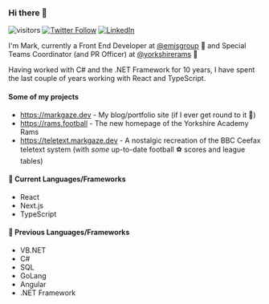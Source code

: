### Hi there 👋

![visitors](https://visitor-badge.glitch.me/badge?page_id=markgaze.markgaze)
[![Twitter Follow](https://img.shields.io/twitter/follow/BlueAndWhiteOwl?label=Follow%20me%20on%20Twitter&style=social)](https://twitter.com/BlueAndWhiteOwl)
[![LinkedIn](https://img.shields.io/badge/LinkedIn-blue)](https://www.linkedin.com/in/markgaze/)

I'm Mark, currently a Front End Developer at [@emisgroup](https://github.com/emisgroup) 🏢 and Special Teams Coordinator (and PR Officer) at [@yorkshirerams](https://github.com/yorkshirerams) 🏈

Having worked with C# and the .NET Framework for 10 years, I have spent the last couple of years working with React and TypeScript.

#### Some of my projects

- https://markgaze.dev - My blog/portfolio site (if I ever get round to it 🙈)
- https://rams.football - The new homepage of the Yorkshire Academy Rams
- https://teletext.markgaze.dev - A nostalgic recreation of the BBC Ceefax teletext system (with _some_ up-to-date football ⚽ scores and league tables)

#### 🎉 Current Languages/Frameworks

- React
- Next.js
- TypeScript

#### 📆 Previous Languages/Frameworks

- VB.NET
- C#
- SQL
- GoLang
- Angular
- .NET Framework
